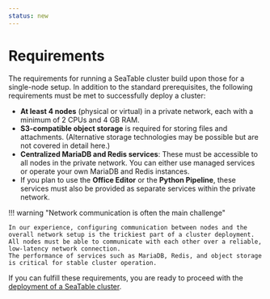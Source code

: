 ```yaml
---
status: new
---
```


# Requirements

The requirements for running a SeaTable cluster build upon those for a single-node setup. In addition to the standard prerequisites, the following requirements must be met to successfully deploy a cluster:

- **At least 4 nodes** (physical or virtual) in a private network, each with a minimum of 2 CPUs and 4 GB RAM.
- **S3-compatible object storage** is required for storing files and attachments. (Alternative storage technologies may be possible but are not covered in detail here.)
- **Centralized MariaDB and Redis services**: These must be accessible to all nodes in the private network. You can either use managed services or operate your own MariaDB and Redis instances.
- If you plan to use the **Office Editor** or the **Python Pipeline**, these services must also be provided as separate services within the private network.

!!! warning "Network communication is often the main challenge"  

    In our experience, configuring communication between nodes and the overall network setup is the trickiest part of a cluster deployment.
    All nodes must be able to communicate with each other over a reliable, low-latency network connection.
    The performance of services such as MariaDB, Redis, and object storage is critical for stable cluster operation.

If you can fulfill these requirements, you are ready to proceed with the [deployment of a SeaTable cluster](./basic-setup-with-external-services.md).
